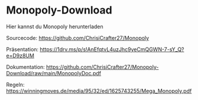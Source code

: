 # Monopoly-Download
Hier kannst du Monopoly herunterladen

Sourcecode: https://github.com/ChrisiCrafter27/Monopoly

Präsentation: https://1drv.ms/p/s!AnEfqtvL4uzJhc9yeCmQGWN-7-sY_Q?e=D9z8UM

Dokumentation: https://github.com/ChrisiCrafter27/Monopoly-Download/raw/main/MonopolyDoc.pdf

Regeln: https://winningmoves.de/media/95/32/ed/1625743255/Mega_Monopoly.pdf

